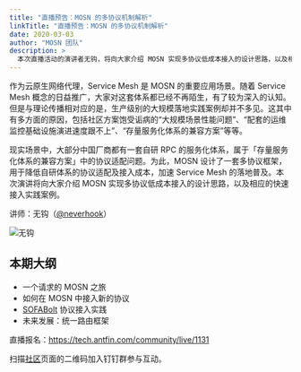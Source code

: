 ```yaml
---
title: "直播预告：MOSN 的多协议机制解析"
linkTitle: "直播预告：MOSN 的多协议机制解析"
date: 2020-03-03
author: "MOSN 团队"
description: >
  本次直播活动的演讲者无钩，将向大家介绍 MOSN 实现多协议低成本接入的设计思路，以及相应的快速接入实践案例。
---
```


作为云原生网络代理，Service Mesh 是 MOSN 的重要应用场景。随着 Service Mesh 概念的日益推广，大家对这套体系都已经不再陌生，有了较为深入的认知。但是与理论传播相对应的是，生产级别的大规模落地实践案例却并不多见。这其中有多方面的原因，包括社区方案饱受诟病的“大规模场景性能问题”、“配套的运维监控基础设施演进速度跟不上”、“存量服务化体系的兼容方案”等等。

现实场景中，大部分中国厂商都有一套自研 RPC 的服务化体系，属于「存量服务化体系的兼容方案」中的协议适配问题。为此，MOSN 设计了一套多协议框架，用于降低自研体系的协议适配及接入成本，加速 Service Mesh 的落地普及。本次演讲将向大家介绍 MOSN 实现多协议低成本接入的设计思路，以及相应的快速接入实践案例。

讲师：无钩（[@neverhook](https://github.com/neverhook)）

![无钩](https://gw.alipayobjects.com/mdn/rms_91f3e6/afts/img/A*CfJuT7aNWgoAAAAAAAAAAABkARQnAQ)

## 本期大纲

- 一个请求的 MOSN 之旅
- 如何在 MOSN 中接入新的协议
- [SOFABolt](https://github.com/sofastack/sofa-bolt) 协议接入实践
- 未来发展：统一路由框架

直播报名：https://tech.antfin.com/community/live/1131

扫描[社区](community/)页面的二维码加入钉钉群参与互动。
